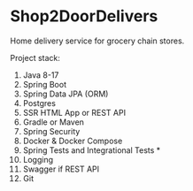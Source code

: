 # Shop2DoorDelivers
Home delivery service for grocery chain stores.

Project stack:
1. Java 8-17
2. Spring Boot
3. Spring Data JPA (ORM)
4. Postgres
5. SSR HTML App or REST API
6. Gradle or Maven
7. Spring Security
8. Docker & Docker Compose
9. Spring Tests and Integrational Tests *
10. Logging
11. Swagger if REST API
12. Git


